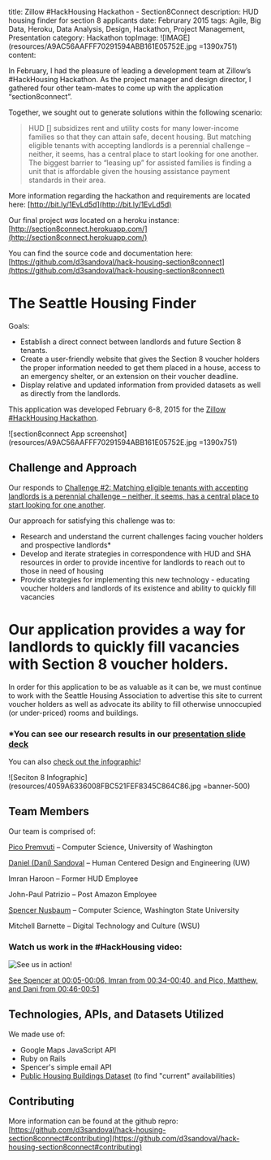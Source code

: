 title: Zillow #HackHousing Hackathon - Section8Connect
description: HUD housing finder for section 8 applicants
date: Februrary 2015
tags: Agile, Big Data, Heroku, Data Analysis, Design, Hackathon, Project Management, Presentation
category: Hackathon
topImage: ![IMAGE](resources/A9AC56AAFFF70291594ABB161E05752E.jpg =1390x751)
content:

In February, I had the pleasure of leading a development team at Zillow’s #HackHousing Hackathon. As the project manager and design director, I gathered four other team-mates to come up with the application “section8connect”.

Together, we sought out to generate solutions within the following scenario:

> HUD [] subsidizes rent and utility costs for many lower-income families so that they can attain safe, decent housing. But matching eligible tenants with accepting landlords is a perennial challenge – neither, it seems, has a central place to start looking for one another. The biggest barrier to “leasing up” for assisted families is finding a unit that is affordable given the housing assistance payment standards in their area.

More information regarding the hackathon and requirements are located here: [http://bit.ly/1EvLd5d](http://bit.ly/1EvLd5d)

Our final project _was_ located on a heroku instance: [http://section8connect.herokuapp.com/](http://section8connect.herokuapp.com/)

You can find the source code and documentation here: [https://github.com/d3sandoval/hack-housing-section8connect](https://github.com/d3sandoval/hack-housing-section8connect)

# The Seattle Housing Finder

Goals:
- Establish a direct connect between landlords and future Section 8 tenants.
- Create a user-friendly website that gives the Section 8 voucher holders the proper information needed to get them placed in a house, access to an emergency shelter, or an extension on their voucher deadline.
- Display relative and updated information from provided datasets as well as directly from the landlords.

This application was developed February 6-8, 2015 for the [Zillow #HackHousing Hackathon](http://www.eventbrite.com/e/hack-housing-empowering-smarter-decisions-a-weekend-hackathon-registration-15310832111).

![section8connect App screenshot](resources/A9AC56AAFFF70291594ABB161E05752E.jpg =1390x751)

## Challenge and Approach

Our responds to [Challenge #2: Matching eligible tenants with accepting landlords is a perennial challenge – neither, it seems, has a central place to start looking for one another](http://zillow.mediaroom.com/download/Housing+Hackathon+-+Background.pdf%20).

Our approach for satisfying this challenge was to:

- Research and understand the current challenges facing voucher holders and prospective landlords*
- Develop and iterate strategies in correspondence with HUD and SHA resources in order to provide incentive for landlords to reach out to those in need of housing
- Provide strategies for implementing this new technology - educating voucher holders and landlords of its existence and ability to quickly fill vacancies

# Our application provides a way for landlords to quickly fill vacancies with Section 8 voucher holders.
In order for this application to be as valuable as it can be, we must continue to work with the Seattle Housing Association to advertise this site to current voucher holders as well as advocate its ability to fill otherwise unnoccupied (or under-priced) rooms and buildings.

### *You can see our research results in our [presentation slide deck](https://github.com/d3sandoval/hack-housing-section8connect/blob/master/slide-deck.pptx)

You can also [check out the infographic](https://github.com/d3sandoval/hack-housing-section8connect/blob/master/research-results.jpg)!

![Seciton 8 Infographic](resources/4059A6336008FBC521FEF8345C864C86.jpg =banner-500)

## Team Members

Our team is comprised of:

[Pico Premvuti](http://students.washington.edu/natatp) – Computer Science, University of Washington 

[Daniel (Dani) Sandoval](http://www.desandoval.net) – Human Centered Design and Engineering (UW) 

Imran Haroon – Former HUD Employee 

John-Paul Patrizio – Post Amazon Employee 

[Spencer Nusbaum](http://www.spencernusbaum.me) – Computer Science, Washington State University

Mitchell Barnette – Digital Technology and Culture (WSU)

### Watch us work in the #HackHousing video:

![See us in action!](http://img.youtube.com/vi/9QXi2sAnyJk/0.jpg)

[See Spencer at 00:05-00:06, Imran from 00:34-00:40, and Pico, Matthew, and Dani from 00:46-00:51](http://www.youtube.com/watch?v=9QXi2sAnyJk)

## Technologies, APIs, and Datasets Utilized

We made use of:
- Google Maps JavaScript API
- Ruby on Rails
- Spencer's simple email API
- [Public Housing Buildings Dataset](http://zillowhack.hud.opendata.arcgis.com/datasets/2a462f6b548e4ab8bfd9b2523a3db4e2_0?geometry=-123.419%2C47.467%2C-121.245%2C47.745&filterByExtent=true&uiTab=table) (to find "current" availabilities)

## Contributing
More information can be found at the github repro: [https://github.com/d3sandoval/hack-housing-section8connect#contributing](https://github.com/d3sandoval/hack-housing-section8connect#contributing)

